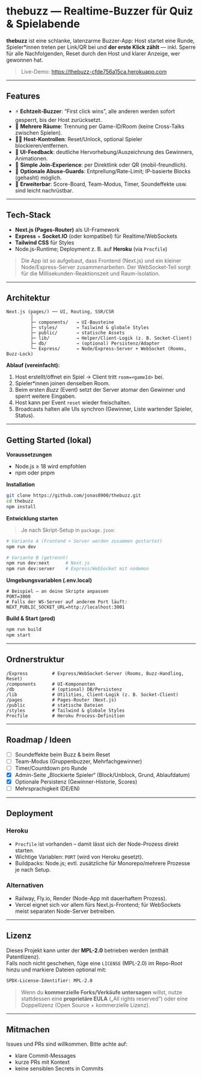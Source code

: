 # thebuzz — Realtime-Buzzer für Quiz & Spielabende

**thebuzz** ist eine schlanke, latenzarme Buzzer-App: Host startet eine Runde, Spieler*innen treten per Link/QR bei und **der erste Klick zählt** — inkl. Sperre für alle Nachfolgenden, Reset durch den Host und klarer Anzeige, wer gewonnen hat.

> Live-Demo: https://thebuzz-cfde756a15ca.herokuapp.com

---

## Features

- ⚡ **Echtzeit-Buzzer**: “First click wins”, alle anderen werden sofort gesperrt, bis der Host zurücksetzt.  
- 👥 **Mehrere Räume**: Trennung per Game-ID/Room (keine Cross-Talks zwischen Spielen).  
- 👩‍⚖️ **Host-Kontrollen**: Reset/Unlock, optional Spieler blockieren/entfernen.  
- 🎉 **UI-Feedback**: deutliche Hervorhebung/Auszeichnung des Gewinners, Animationen.  
- 📲 **Simple Join-Experience**: per Direktlink oder QR (mobil-freundlich).  
- 🔐 **Optionale Abuse-Guards**: Entprellung/Rate-Limit; IP-basierte Blocks (gehasht) möglich.  
- 🧩 **Erweiterbar**: Score-Board, Team-Modus, Timer, Soundeffekte usw. sind leicht nachrüstbar.

---

## Tech-Stack

- **Next.js (Pages-Router)** als UI-Framework  
- **Express** + **Socket.IO** (oder kompatibel) für Realtime/WebSockets  
- **Tailwind CSS** für Styles  
- Node.js-Runtime; Deployment z. B. auf **Heroku** (via `Procfile`)

> Die App ist so aufgebaut, dass Frontend (Next.js) und ein kleiner Node/Express-Server zusammenarbeiten. Der WebSocket-Teil sorgt für die Millisekunden-Reaktionszeit und Raum-Isolation.

---

## Architektur

```
Next.js (pages/) ── UI, Routing, SSR/CSR
         │
         ├─ components/   → UI-Bausteine
         ├─ styles/       → Tailwind & globale Styles
         ├─ public/       → statische Assets
         ├─ lib/          → Helper/Client-Logik (z. B. Socket-Client)
         ├─ db/           → (optional) Persistenz/Adapter
         └─ Express/      → Node/Express-Server + WebSocket (Rooms, Buzz-Lock)
```

**Ablauf (vereinfacht):**

1. Host erstellt/öffnet ein Spiel → Client tritt `room=<gameId>` bei.  
2. Spieler*innen joinen denselben Room.  
3. Beim ersten *Buzz* (Event) setzt der Server atomar den Gewinner und sperrt weitere Eingaben.  
4. Host kann per Event `reset` wieder freischalten.  
5. Broadcasts halten alle UIs synchron (Gewinner, Liste wartender Spieler, Status).

---

## Getting Started (lokal)

**Voraussetzungen**

- Node.js ≥ 18 wird empfohlen
- npm oder pnpm

**Installation**

```bash
git clone https://github.com/jonas8900/thebuzz.git
cd thebuzz
npm install
```

**Entwicklung starten**

> Je nach Skript-Setup in `package.json`:
```bash
# Variante A (Frontend + Server werden zusammen gestartet)
npm run dev

# Variante B (getrennt)
npm run dev:next      # Next.js
npm run dev:server    # Express/WebSocket mit nodemon
```

**Umgebungsvariablen (.env.local)**

```env
# Beispiel – an deine Skripte anpassen
PORT=3000
# Falls der WS-Server auf anderem Port läuft:
NEXT_PUBLIC_SOCKET_URL=http://localhost:3001
```

**Build & Start (prod)**

```bash
npm run build
npm start
```

---

## Ordnerstruktur

```
/Express         # Express/WebSocket-Server (Rooms, Buzz-Handling, Reset)
/components      # UI-Komponenten
/db              # (optional) DB/Persistenz
/lib             # Utilities, Client-Logik (z. B. Socket-Client)
/pages           # Pages-Router (Next.js)
/public          # statische Dateien
/styles          # Tailwind & globale Styles
Procfile         # Heroku Process-Definition
```

---

## Roadmap / Ideen

- [ ] Soundeffekte beim Buzz & beim Reset
- [ ] Team-Modus (Gruppenbuzzer, Mehrfachgewinner)
- [ ] Timer/Countdown pro Runde
- [X] Admin-Seite „Blockierte Spieler“ (Block/Unblock, Grund, Ablaufdatum)
- [X] Optionale Persistenz (Gewinner-Historie, Scores)
- [ ] Mehrsprachigkeit (DE/EN)

---

## Deployment

### Heroku

- `Procfile` ist vorhanden – damit lässt sich der Node-Prozess direkt starten.  
- Wichtige Variablen: `PORT` (wird von Heroku gesetzt).  
- Buildpacks: Node.js; evtl. zusätzliche für Monorepo/mehrere Prozesse je nach Setup.

### Alternativen

- Railway, Fly.io, Render (Node-App mit dauerhaftem Prozess).  
- Vercel eignet sich vor allem fürs Next.js-Frontend; für WebSockets meist separaten Node-Server betreiben.

---

## Lizenz

Dieses Projekt kann unter der **MPL-2.0** betrieben werden (enthält Patentlizenz).  
Falls noch nicht geschehen, füge eine `LICENSE` (MPL-2.0) im Repo-Root hinzu und markiere Dateien optional mit:

```txt
SPDX-License-Identifier: MPL-2.0
```

> Wenn du **kommerzielle Forks/Verkäufe untersagen** willst, nutze stattdessen eine **proprietäre EULA** („All rights reserved“) oder eine Doppellizenz (Open Source + kommerzielle Lizenz).

---

## Mitmachen

Issues und PRs sind willkommen. Bitte achte auf:
- klare Commit-Messages
- kurze PRs mit Kontext
- keine sensiblen Secrets in Commits
